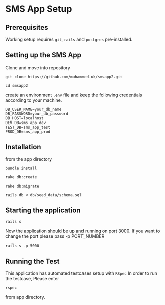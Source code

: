 SMS App Setup
============

## Prerequisites

Working setup requires `git`, `rails` and `postgres` pre-installed.

## Setting up the SMS App

Clone and move into repository

`git clone https://github.com/muhammed-uk/smsapp2.git`

`cd smsapp2`

create an environment `.env` file and keep the following credentials according to your machine.

```
DB_USER_NAME=your_db_name
DB_PASSWORD=your_db_password
DB_HOST=localhost
DEV_DB=sms_app_dev
TEST_DB=sms_app_test
PROD_DB=sms_app_prod
```

## Installation

from the app directory

```shell
bundle install

rake db:create

rake db:migrate

rails db < db/seed_data/schema.sql
```

## Starting the application

```shell
rails s
```
Now the application should be up and running on port 3000.
If you want to change the port please pass -p PORT_NUMBER

```shell
rails s -p 5000
```

## Running the Test

This application has automated testcases setup with `RSpec`
In order to run the testcase, Please enter

```shell
rspec
```
from app directory.

